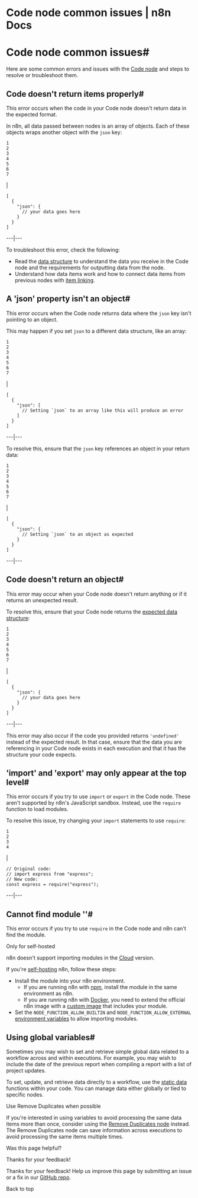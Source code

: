 # Code node common issues | n8n Docs

[ ](https://github.com/n8n-io/n8n-docs/edit/main/docs/integrations/builtin/core-nodes/n8n-nodes-base.code/common-issues.md "Edit this page")

# Code node common issues#

Here are some common errors and issues with the [Code node](../) and steps to resolve or troubleshoot them.

## Code doesn't return items properly#

This error occurs when the code in your Code node doesn't return data in the expected format.

In n8n, all data passed between nodes is an array of objects. Each of these objects wraps another object with the `json` key:
    
    
    1
    2
    3
    4
    5
    6
    7

| 
    
    
    [
      {
        "json": {
    	  // your data goes here
    	}
      }
    ]
      
  
---|---  
  
To troubleshoot this error, check the following:

  * Read the [data structure](../../../../../data/data-structure/) to understand the data you receive in the Code node and the requirements for outputting data from the node.
  * Understand how data items work and how to connect data items from previous nodes with [item linking](../../../../../data/data-mapping/data-item-linking/).

## A 'json' property isn't an object#

This error occurs when the Code node returns data where the `json` key isn't pointing to an object.

This may happen if you set `json` to a different data structure, like an array:
    
    
    1
    2
    3
    4
    5
    6
    7

| 
    
    
    [
      {
        "json": [
    	  // Setting `json` to an array like this will produce an error
    	]
      }
    ]
      
  
---|---  
  
To resolve this, ensure that the `json` key references an object in your return data:
    
    
    1
    2
    3
    4
    5
    6
    7

| 
    
    
    [
      {
        "json": {
    	  // Setting `json` to an object as expected
    	}
      }
    ]
      
  
---|---  
  
## Code doesn't return an object#

This error may occur when your Code node doesn't return anything or if it returns an unexpected result.

To resolve this, ensure that your Code node returns the [expected data structure](../../../../../data/data-structure/):
    
    
    1
    2
    3
    4
    5
    6
    7

| 
    
    
    [
      {
        "json": {
    	  // your data goes here
    	}
      }
    ]
      
  
---|---  
  
This error may also occur if the code you provided returns `'undefined'` instead of the expected result. In that case, ensure that the data you are referencing in your Code node exists in each execution and that it has the structure your code expects.

## 'import' and 'export' may only appear at the top level#

This error occurs if you try to use `import` or `export` in the Code node. These aren't supported by n8n's JavaScript sandbox. Instead, use the `require` function to load modules.

To resolve this issue, try changing your `import` statements to use `require`:
    
    
    1
    2
    3
    4

| 
    
    
    // Original code:
    // import express from "express";
    // New code:
    const express = require("express");
      
  
---|---  
  
## Cannot find module '<module>'#

This error occurs if you try to use `require` in the Code node and n8n can't find the module.

Only for self-hosted

n8n doesn't support importing modules in the [Cloud](../../../../../manage-cloud/overview/) version.

If you're [self-hosting](../../../../../hosting/) n8n, follow these steps:

  * Install the module into your n8n environment.
    * If you are running n8n with [npm](../../../../../hosting/installation/npm/), install the module in the same environment as n8n.
    * If you are running n8n with [Docker](../../../../../hosting/installation/docker/), you need to extend the official n8n image with a [custom image](https://docs.docker.com/build/building/base-images/) that includes your module.
  * Set the `NODE_FUNCTION_ALLOW_BUILTIN` and `NODE_FUNCTION_ALLOW_EXTERNAL` [environment variables](../../../../../hosting/configuration/configuration-examples/modules-in-code-node/) to allow importing modules.

## Using global variables#

Sometimes you may wish to set and retrieve simple global data related to a workflow across and within executions. For example, you may wish to include the date of the previous report when compiling a report with a list of project updates.

To set, update, and retrieve data directly to a workflow, use the [static data](../../../../../code/cookbook/builtin/get-workflow-static-data/) functions within your code. You can manage data either globally or tied to specific nodes.

Use Remove Duplicates when possible

If you're interested in using variables to avoid processing the same data items more than once, consider using the [Remove Duplicates node](../../n8n-nodes-base.removeduplicates/) instead. The Remove Duplicates node can save information across executions to avoid processing the same items multiple times.

Was this page helpful? 

Thanks for your feedback! 

Thanks for your feedback! Help us improve this page by submitting an issue or a fix in our [GitHub repo](https://github.com/n8n-io/n8n-docs). 

Back to top